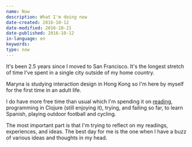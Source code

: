 ```yaml
---
name: Now
description: What I'm doing now
date-created: 2016-10-12
date-modified: 2016-10-21
date-published: 2016-10-12
in-language: en
keywords:
type: now
---
```

It's been 2.5 years since I moved to San Francisco. It's the longest stretch of time I've spent in a single city outside of my home country.

Maryna is studying interaction design in Hong Kong so I'm here by myself for the first time in an adult life.

I do have more free time than usual which I'm spending it on [reading](http://podviaznikov.com/on-reading/), programming in Clojure (still enjoying it), trying, and failing so far, to learn Spanish, playing outdoor football and cycling.

The most important part is that I'm trying to reflect on my readings, experiences, and ideas. The best day for me is the one when I have a buzz of various ideas and thoughts in my head.
